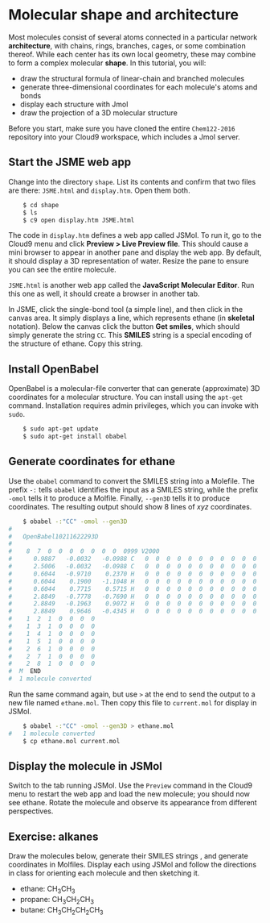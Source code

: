 # Molecular shape and architecture

Most molecules consist of several atoms connected in a particular network **architecture**, with chains, rings, branches, cages, or some combination thereof. While each center has its own local geometry, these may combine to form a complex molecular **shape**. In this tutorial, you will:

- draw the structural formula of linear-chain and branched molecules
- generate three-dimensional coordinates for each molecule's atoms and bonds
- display each structure with Jmol 
- draw the projection of a 3D molecular structure 

Before you start, make sure you have cloned the entire `Chem122-2016` repository into your Cloud9 workspace, which includes a Jmol server.


## Start the JSME web app

Change into the directory `shape`. List its contents and confirm that two files are there: `JSME.html` and `display.htm`. Open them both.

```bash
    $ cd shape
    $ ls
    $ c9 open display.htm JSME.html 
```

The code in `display.htm` defines a web app called JSMol. To run it, go to the Cloud9 menu and click **Preview > Live Preview file**. This should cause a mini browser to appear in another pane and display the web app. By default, it should display a 3D representation of water. Resize the pane to ensure you can see the entire molecule.

`JSME.html` is another web app called the **JavaScript Molecular Editor**. Run this one as well, it should create a browser in another tab.

In JSME, click the single-bond tool (a simple line), and then click in the canvas area. It simply displays a line, which represents ethane (in **skeletal** notation). Below the canvas click the button **Get smiles**, which should simply generate the string `CC`. This **SMILES** string is a special encoding of the structure of ethane. Copy this string.


## Install OpenBabel

OpenBabel is a molecular-file converter that can generate (approximate) 3D coordinates for a molecular structure. You can install using the `apt-get` command. Installation requires admin privileges, which you can invoke with `sudo`.

```bash
    $ sudo apt-get update
    $ sudo apt-get install obabel
```

## Generate coordinates for ethane

Use the `obabel` command to convert the SMILES string into a Molefile. The prefix `-:` tells `obabel` identifies the input as a SMILES string, while the prefix `-omol` tells it to produce a Molfile. Finally, `--gen3D` tells it to produce coordinates. The resulting output should show 8 lines of *xyz* coordinates.

```bash
    $ obabel -:"CC" -omol --gen3D
#  
#   OpenBabel10211622293D
#  
#    8  7  0  0  0  0  0  0  0  0999 V2000
#      0.9887   -0.0032   -0.0988 C   0  0  0  0  0  0  0  0  0  0  0  0
#      2.5006   -0.0032   -0.0988 C   0  0  0  0  0  0  0  0  0  0  0  0
#      0.6044   -0.9710    0.2370 H   0  0  0  0  0  0  0  0  0  0  0  0
#      0.6044    0.1900   -1.1048 H   0  0  0  0  0  0  0  0  0  0  0  0
#      0.6044    0.7715    0.5715 H   0  0  0  0  0  0  0  0  0  0  0  0
#      2.8849   -0.7778   -0.7690 H   0  0  0  0  0  0  0  0  0  0  0  0
#      2.8849   -0.1963    0.9072 H   0  0  0  0  0  0  0  0  0  0  0  0
#      2.8849    0.9646   -0.4345 H   0  0  0  0  0  0  0  0  0  0  0  0
#    1  2  1  0  0  0  0
#    1  3  1  0  0  0  0
#    1  4  1  0  0  0  0
#    1  5  1  0  0  0  0
#    2  6  1  0  0  0  0
#    2  7  1  0  0  0  0
#    2  8  1  0  0  0  0
#  M  END
#  1 molecule converted
```

Run the same command again, but use `>` at the end to send the output to a new file named `ethane.mol`. Then copy this file to `current.mol` for display in JSMol.

```bash
    $ obabel -:"CC" -omol --gen3D > ethane.mol
#   1 molecule converted
    $ cp ethane.mol current.mol
```

## Display the molecule in JSMol

Switch to the tab running JSMol. Use the `Preview` command in the Cloud9 menu to restart the web app and load the new molecule; you should now see ethane. Rotate the molecule and observe its appearance from different perspectives. 


## Exercise: alkanes

Draw the molecules below, generate their SMILES strings , and generate coordinates in Molfiles. Display each using JSMol and follow the directions in class for orienting each molecule and then sketching it.

- ethane: CH<sub>3</sub>CH<sub>3</sub>
- propane: CH<sub>3</sub>CH<sub>2</sub>CH<sub>3</sub>
- butane: CH<sub>3</sub>CH<sub>2</sub>CH<sub>2</sub>CH<sub>3</sub>

